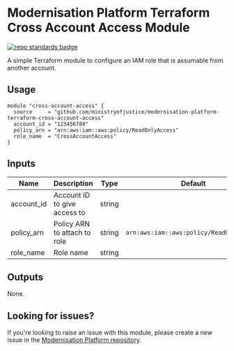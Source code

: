 # Modernisation Platform Terraform Cross Account Access Module

[![repo standards badge](https://img.shields.io/badge/dynamic/json?color=blue&style=for-the-badge&logo=github&label=MoJ%20Compliant&query=%24.result&url=https%3A%2F%2Foperations-engineering-reports.cloud-platform.service.justice.gov.uk%2Fapi%2Fv1%2Fcompliant_public_repositories%2Fmodernisation-platform-terraform-cross-account-access)](https://operations-engineering-reports.cloud-platform.service.justice.gov.uk/public-github-repositories.html#modernisation-platform-terraform-cross-account-access "Link to report")

A simple Terraform module to configure an IAM role that is assumable from another account.

## Usage

```
module "cross-account-access" {
  source     = "github.com/ministryofjustice/modernisation-platform-terraform-cross-account-access"
  account_id = "123456789"
  policy_arn = "arn:aws:iam::aws:policy/ReadOnlyAccess"
  role_name  = "CrossAccountAccess"
}
```

## Inputs

| Name       | Description                  | Type   | Default                                  | Required |
| ---------- | ---------------------------- | ------ | ---------------------------------------- | -------- |
| account_id | Account ID to give access to | string |                                          | yes      |
| policy_arn | Policy ARN to attach to role | string | `arn:aws:iam::aws:policy/ReadOnlyAccess` | no       |
| role_name  | Role name                    | string |                                          | yes      |

## Outputs

None.

## Looking for issues?

If you're looking to raise an issue with this module, please create a new issue in the [Modernisation Platform repository](https://github.com/ministryofjustice/modernisation-platform/issues).

